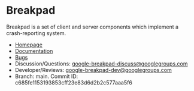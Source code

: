 # Breakpad

Breakpad is a set of client and server components which implement a
crash-reporting system.

* [Homepage](https://chromium.googlesource.com/breakpad/breakpad/)
* [Documentation](./docs/)
* [Bugs](https://bugs.chromium.org/p/google-breakpad/)
* Discussion/Questions: [google-breakpad-discuss@googlegroups.com](https://groups.google.com/d/forum/google-breakpad-discuss)
* Developer/Reviews: [google-breakpad-dev@googlegroups.com](https://groups.google.com/d/forum/google-breakpad-dev)
* Branch: main. Commit ID: c685fe1153193853cff23e83d6d2b2c577aaa5f6
